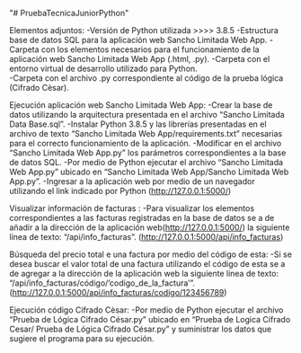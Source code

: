 "# PruebaTecnicaJuniorPython" 

Elementos adjuntos: 
-Versión de Python utilizada >>>> 3.8.5
-Estructura base de datos SQL para la aplicación web Sancho Limitada Web App.
-Carpeta con los elementos necesarios para el funcionamiento de la aplicación web Sancho Limitada Web App (.html, .py).
-Carpeta con el entorno virtual de desarrollo utilizado para Python.  
-Carpeta con el archivo .py correspondiente al código de la prueba lógica (Cifrado Cèsar).

Ejecución aplicación web Sancho Limitada Web App: 
-Crear la base de datos utilizando la arquitectura presentada en el archivo “Sancho Limitada Data Base.sql”.
-Instalar Python 3.8.5 y las librerías presentadas en el archivo de texto “Sancho Limitada Web App/requirements.txt” necesarias para el correcto funcionamiento de la aplicación.
-Modificar en el archivo “Sancho Limitada Web App.py” los parámetros correspondientes a la base de datos SQL. 
-Por medio de Python ejecutar el archivo “Sancho Limitada Web App.py” ubicado en “Sancho Limitada Web App/Sancho Limitada Web App.py”. 
-Ingresar a la aplicación web por medio de un navegador utilizando el link indicado por Python (http://127.0.0.1:5000/)

Visualizar información de facturas :
-Para visualizar los elementos correspondientes a las facturas registradas en la base de datos se a de añadir a la dirección de la aplicación web(http://127.0.0.1:5000/) la siguiente línea de texto: “/api/info_facturas”. (http://127.0.0.1:5000/api/info_facturas)

Búsqueda del precio total e una factura por medio del código de esta: 
-Si se desea buscar el valor total de una factura utilizando el código de esta se a de agregar a la dirección de la aplicación web la siguiente línea de texto: “/api/info_facturas/código/’codigo_de_la_factura’”. (http://127.0.0.1:5000/api/info_facturas/codigo/123456789)


Ejecución código Cifrado Cèsar:
-Por medio de Python ejecutar el archivo “Prueba de Lógica Cifrado César.py” ubicado en “Prueba de Logica Cifrado Cesar/ Prueba de Lógica Cifrado César.py” y suministrar los datos que sugiere el programa para su ejecución. 
